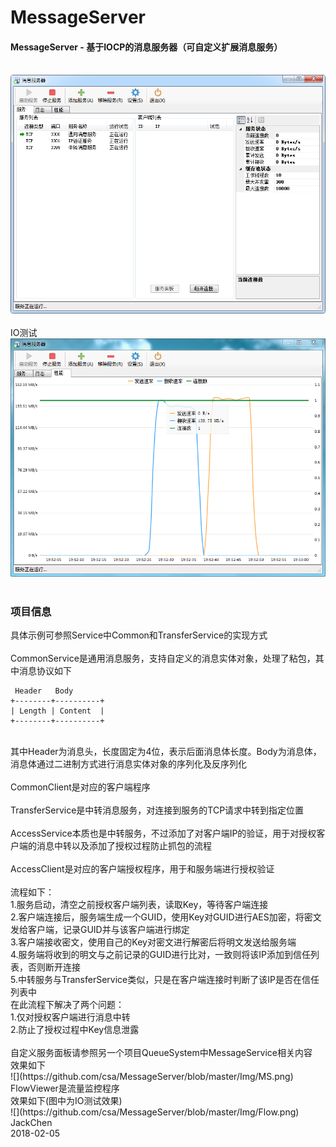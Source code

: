 ﻿# MessageServer
#### MessageServer - 基于IOCP的消息服务器（可自定义扩展消息服务）<br><br>
![](https://github.com/csa/MessageServer/blob/master/Img/MS.png)<br><br>
IO测试<br>
![](https://github.com/csa/MessageServer/blob/master/Img/Flow.png)<br><br>
### 项目信息

具体示例可参照Service中Common和TransferService的实现方式<br><br>
CommonService是通用消息服务，支持自定义的消息实体对象，处理了粘包，其中消息协议如下<br>
```
 Header   Body
+--------+----------+
| Length | Content  |
+--------+----------+
```
<br>
其中Header为消息头，长度固定为4位，表示后面消息体长度。Body为消息体，消息体通过二进制方式进行消息实体对象的序列化及反序列化<br><br>
CommonClient是对应的客户端程序
<br><br>
TransferService是中转消息服务，对连接到服务的TCP请求中转到指定位置
<br><br>
AccessService本质也是中转服务，不过添加了对客户端IP的验证，用于对授权客户端的消息中转以及添加了授权过程防止抓包的流程
<br><br>
AccessClient是对应的客户端授权程序，用于和服务端进行授权验证<br><br>
流程如下：<br>
1.服务启动，清空之前授权客户端列表，读取Key，等待客户端连接<br>
2.客户端连接后，服务端生成一个GUID，使用Key对GUID进行AES加密，将密文发给客户端，记录GUID并与该客户端进行绑定<br>
3.客户端接收密文，使用自己的Key对密文进行解密后将明文发送给服务端<br>
4.服务端将收到的明文与之前记录的GUID进行比对，一致则将该IP添加到信任列表，否则断开连接<br>
5.中转服务与TransferService类似，只是在客户端连接时判断了该IP是否在信任列表中<br>
在此流程下解决了两个问题：<br>
1.仅对授权客户端进行消息中转<br>
2.防止了授权过程中Key信息泄露<br>
<br>
自定义服务面板请参照另一个项目QueueSystem中MessageService相关内容<br>
效果如下<br>
![](https://github.com/csa/MessageServer/blob/master/Img/MS.png)<br>
FlowViewer是流量监控程序<br>
效果如下(图中为IO测试效果)<br>
![](https://github.com/csa/MessageServer/blob/master/Img/Flow.png)<br>
JackChen<br>
2018-02-05
